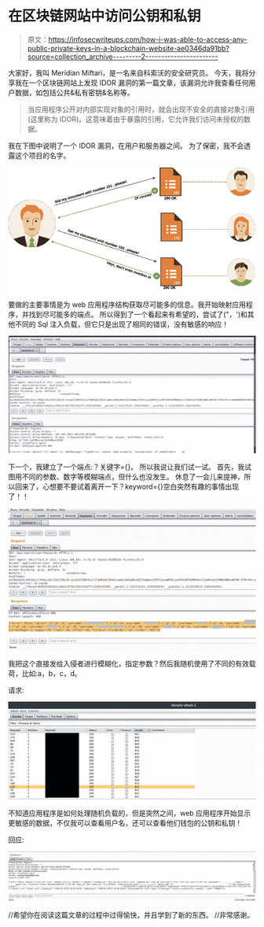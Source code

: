 # 在区块链网站中访问公钥和私钥

> 原文：<https://infosecwriteups.com/how-i-was-able-to-access-any-public-private-keys-in-a-blockchain-website-ae0346da91bb?source=collection_archive---------2----------------------->

大家好，我叫 Meridian Miftari，是一名来自科索沃的安全研究员。
今天，我将分享我在一个区块链网站上发现 IDOR 漏洞的第一篇文章，该漏洞允许我查看任何用户数据，如包括公共&私有密钥&名称等。

> 当应用程序公开对内部实现对象的引用时，就会出现不安全的直接对象引用(这里称为 IDOR)。这意味着由于暴露的引用，它允许我们访问未授权的数据。

我在下图中说明了一个 IDOR 漏洞，在用户和服务器之间。
为了保密，我不会透露这个项目的名字。

![](img/7aeb6ead7fc57e85bc17aba4c7e04167.png)

要做的主要事情是为 web 应用程序结构获取尽可能多的信息。我开始映射应用程序，并找到尽可能多的端点。
所以得到了一个看起来有希望的，尝试了("，')和其他不同的 Sql 注入负载，但它只是出现了相同的错误，没有敏感的响应！

![](img/4c585902fa48f6e0db928073c3a92587.png)

下一个，我建立了一个端点:？关键字={}。
所以我说让我们试一试。
首先，我试图用不同的参数、数字等模糊端点，但什么也没发生。
休息了一会儿来提神，所以回来了，心想要不要试着离开一下？keyword={}空白突然有趣的事情出现了！！

![](img/3e3e8d43ea36e638d245c325f290e759.png)

我把这个直接发给入侵者进行模糊化，指定参数？然后我随机使用了不同的有效载荷，比如:a，b，c，d。

请求:

![](img/8e1d3b09e01cfbaf09dc0723d28d65da.png)

不知道应用程序是如何处理随机负载的，但是突然之间，web 应用程序开始显示更敏感的数据，不仅我可以查看用户名，还可以查看他们钱包的公钥和私钥！

回应:

![](img/78ad8fb88773f3125b57dfaa003e45b2.png)

//希望你在阅读这篇文章的过程中过得愉快，并且学到了新的东西。
//非常感谢。